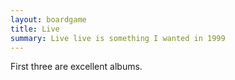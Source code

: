 ```yaml
---
layout: boardgame
title: Live
summary: Live live is something I wanted in 1999
---
```


First three are excellent albums.
